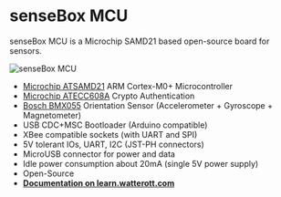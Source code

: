 # senseBox MCU
senseBox MCU is a Microchip SAMD21 based open-source board for sensors.

![senseBox MCU](https://github.com/watterott/senseBox-MCU/raw/master/hardware/senseBox-MCU_v12.jpg)

* [Microchip ATSAMD21](https://www.microchip.com/wwwproducts/en/ATSAMD21G18) ARM Cortex-M0+ Microcontroller
* [Microchip ATECC608A](https://www.microchip.com/wwwproducts/en/ATECC608A) Crypto Authentication
* [Bosch BMX055](https://www.bosch-sensortec.com/bst/products/all_products/bmx055) Orientation Sensor (Accelerometer + Gyroscope + Magnetometer)
* USB CDC+MSC Bootloader (Arduino compatible)
* XBee compatible sockets (with UART and SPI)
* 5V tolerant IOs, UART, I2C (JST-PH connectors)
* MicroUSB connector for power and data
* Idle power consumption about 20mA (single 5V power supply)
* Open-Source
* **[Documentation on learn.watterott.com](https://learn.watterott.com)**
